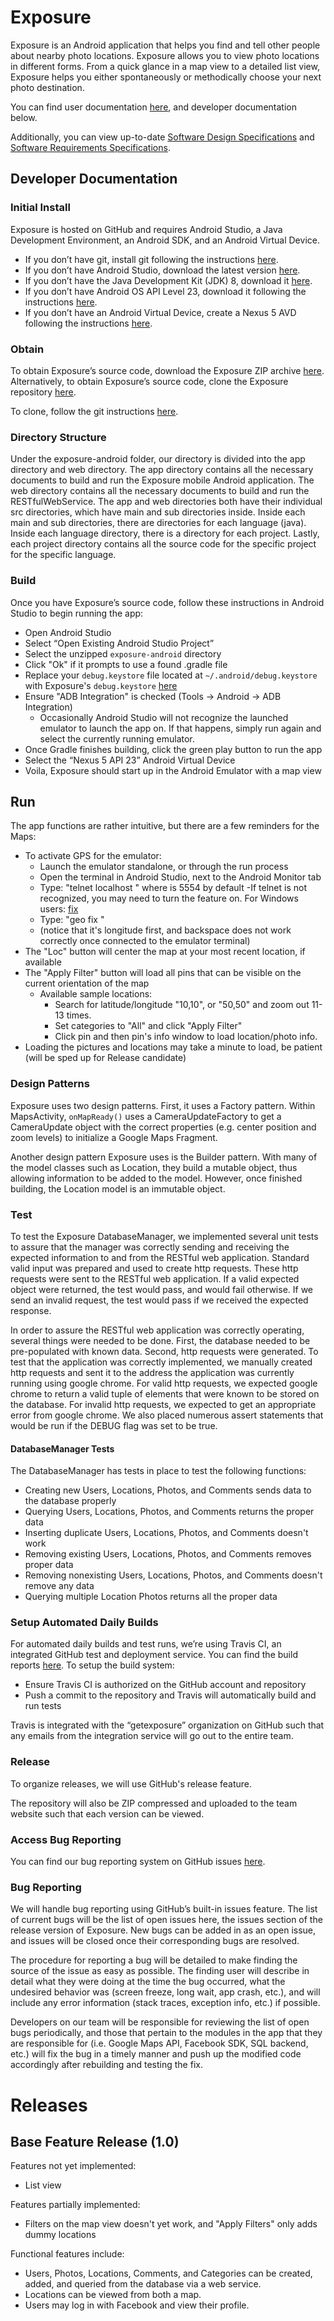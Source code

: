 # Exposure

Exposure is an Android application that helps you find and tell other people about nearby photo locations. Exposure allows you to view photo locations in different forms. From a quick glance in a map view to a detailed list view, Exposure helps you either spontaneously or methodically choose your next photo destination.

You can find user documentation [here](http://getexposure.github.io/product/index.html), and developer documentation below.

Additionally, you can view up-to-date [Software Design Specifications](https://docs.google.com/document/d/18sWdtOYFfbUSAQKPTqaiaJ1Nb6MXersM-5ZnIk4cGmY/edit?usp=sharing) and [Software Requirements Specifications](https://docs.google.com/document/d/1nNvZxgk5k2VMcxixJDl_mAD0NAWXg_9bimPEH4NHPy4/edit?usp=sharing).

## Developer Documentation

### Initial Install

Exposure is hosted on GitHub and requires Android Studio, a Java Development Environment, an Android SDK, and an Android Virtual Device.

- If you don’t have git, install git following the instructions [here](https://git-scm.com/book/en/v2/Getting-Started-Installing-Git).
- If you don’t have Android Studio, download the latest version [here](http://developer.android.com/sdk/index.html).
- If you don’t have the Java Development Kit (JDK) 8, download it [here](http://www.oracle.com/technetwork/java/javase/downloads/jdk8-downloads-2133151.html).
- If you don’t have Android OS API Level 23, download it following the instructions [here](http://developer.android.com/sdk/installing/adding-packages.html).
- If you don’t have an Android Virtual Device, create a Nexus 5 AVD following the instructions [here](http://developer.android.com/tools/devices/managing-avds.html).

### Obtain

To obtain Exposure’s source code, download the Exposure ZIP archive [here](https://github.com/getexposure/exposure-android/archive/master.zip). Alternatively, to obtain Exposure’s source code, clone the Exposure repository [here](https://github.com/getexposure/exposure-android).

To clone, follow the git instructions [here](https://git-scm.com/book/en/v2/Git-Basics-Getting-a-Git-Repository#Cloning-an-Existing-Repository).

### Directory Structure

Under the exposure-android folder, our directory is divided into the app directory and web directory. The app directory contains all the necessary documents to build and run the Exposure mobile Android application. The web directory contains all the necessary documents to build and run the RESTfulWebService. The app and web directories both have their individual src directories, which have main and sub directories inside. Inside each main and sub directories, there are directories for each language (java). Inside each language directory, there is a directory for each project. Lastly, each project directory contains all the source code for the specific project for the specific language.

### Build

Once you have Exposure’s source code, follow these instructions in Android Studio to begin running the app:

- Open Android Studio
- Select “Open Existing Android Studio Project”
- Select the unzipped `exposure-android` directory
- Click "Ok" if it prompts to use a found .gradle file
- Replace your `debug.keystore` file located at `~/.android/debug.keystore` with Exposure's `debug.keystore` [here](https://drive.google.com/drive/u/0/folders/0B2oTf4T_FgbITHYtYnl0SmF0UEE)
- Ensure "ADB Integration" is checked (Tools -> Android -> ADB Integration)
	- Occasionally Android Studio will not recognize the launched emulator to launch the app on.  If that happens, simply run again and select the currently running emulator.
- Once Gradle finishes building, click the green play button to run the app
- Select the “Nexus 5 API 23” Android Virtual Device
- Voila, Exposure should start up in the Android Emulator with a map view

## Run

The app functions are rather intuitive, but there are a few reminders for the Maps:

- To activate GPS for the emulator:
	- Launch the emulator standalone, or through the run process
	- Open the terminal in Android Studio, next to the Android Monitor tab
	- Type: "telnet localhost <emulator id>" where <emulator id> is 5554 by default
		-If telnet is not recognized, you may need to turn the feature on.  For Windows users: [fix](http://stackoverflow.com/questions/25031090/telnet-is-not-recognized-as-internal-or-external-command)
	- Type: "geo fix <longitude> <latitude>"
	- (notice that it's longitude first, and backspace does not work correctly once connected to the emulator terminal)
- The "Loc" button will center the map at your most recent location, if available
- The "Apply Filter" button will load all pins that can be visible on the current orientation of the map
	- Available sample locations:
		- Search for latitude/longitude "10,10", or "50,50" and zoom out 11-13 times.
		- Set categories to "All" and click "Apply Filter"
		- Click pin and then pin's info window to load location/photo info.
- Loading the pictures and locations may take a minute to load, be patient (will be sped up for Release candidate)


### Design Patterns

Exposure uses two design patterns. First, it uses a Factory pattern. Within MapsActivity, `onMapReady()` uses a CameraUpdateFactory to get a CameraUpdate object with the correct properties (e.g. center position and zoom levels) to initialize a Google Maps Fragment.

Another design pattern Exposure uses is the Builder pattern. With many of the model classes such as Location, they build a mutable object, thus allowing information to be added to the model. However, once finished building, the Location model is an immutable object.

### Test

To test the Exposure DatabaseManager, we implemented several unit tests to assure that the manager was correctly sending and receiving the expected information to and from the RESTful web application. Standard valid input was prepared and used to create http requests. These http requests were sent to the RESTful web application. If a valid expected object were returned, the test would pass, and would fail otherwise. If we send an invalid request, the test would pass if we received the expected response.

In order to assure the RESTful web application was correctly operating, several things were needed to be done. First, the database needed to be pre-populated with known data. Second, http requests were generated. To test that the application was correctly implemented, we manually created http requests and sent it to the address the application was currently running using google chrome. For valid http requests, we expected google chrome to return a valid tuple of elements that were known to be stored on the database. For invalid http requests, we expected to get an appropriate error from google chrome. We also placed numerous assert statements that would be run if the DEBUG flag was set to be true.

#### DatabaseManager Tests

The DatabaseManager has tests in place to test the following functions:

- Creating new Users, Locations, Photos, and Comments sends data to the database properly
- Querying Users, Locations, Photos, and Comments returns the proper data
- Inserting duplicate Users, Locations, Photos, and Comments doesn't work
- Removing existing Users, Locations, Photos, and Comments removes proper data
- Removing nonexisting Users, Locations, Photos, and Comments doesn't remove any data
- Querying multiple Location Photos returns all the proper data

### Setup Automated Daily Builds

For automated daily builds and test runs, we’re using Travis CI, an integrated GitHub test and deployment service. You can find the build reports [here](https://travis-ci.org/getexposure/exposure-android). To setup the build system:

- Ensure Travis CI is authorized on the GitHub account and repository
- Push a commit to the repository and Travis will automatically build and run tests

Travis is integrated with the “getexposure” organization on GitHub such that any emails from the integration service will go out to the entire team.

### Release

To organize releases, we will use GitHub's release feature.

The repository will also be ZIP compressed and uploaded to the team website such that each version can be viewed.

### Access Bug Reporting

You can find our bug reporting system on GitHub issues [here](https://github.com/getexposure/exposure-android/issues).

### Bug Reporting

We will handle bug reporting using GitHub’s built-in issues feature. The list of current bugs will be the list of open issues here, the issues section of the release version of Exposure. New bugs can be added in as an open issue, and issues will be closed once their corresponding bugs are resolved.

The procedure for reporting a bug will be detailed to make finding the source of the issue as easy as possible. The finding user will describe in detail what they were doing at the time the bug occurred, what the undesired behavior was (screen freeze, long wait, app crash, etc.), and will include any error information (stack traces, exception info, etc.) if possible.

Developers on our team will be responsible for reviewing the list of open bugs periodically, and those that pertain to the modules in the app that they are responsible for (i.e. Google Maps API, Facebook SDK, SQL backend, etc.) will fix the bug in a timely manner and push up the modified code accordingly after rebuilding and testing the fix.

# Releases

## Base Feature Release (1.0)

Features not yet implemented:

- List view

Features partially implemented:

- Filters on the map view doesn't yet work, and "Apply Filters" only adds dummy locations

Functional features include:

- Users, Photos, Locations, Comments, and Categories can be created, added, and queried from the database via a web service.
- Locations can be viewed from both a map.
- Users may log in with Facebook and view their profile.
